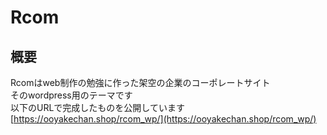 # Rcom
## 概要
Rcomはweb制作の勉強に作った架空の企業のコーポレートサイト  
そのwordpress用のテーマです  
以下のURLで完成したものを公開しています    
[https://ooyakechan.shop/rcom_wp/](https://ooyakechan.shop/rcom_wp/)  

